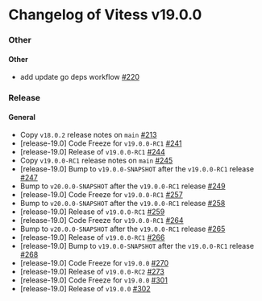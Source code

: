 # Changelog of Vitess v19.0.0

### Other 
#### Other
 * add update go deps workflow [#220](https://github.com/frouioui/vitess/pull/220)
### Release 
#### General
 * Copy `v18.0.2` release notes on `main` [#213](https://github.com/frouioui/vitess/pull/213)
 * [release-19.0] Code Freeze for `v19.0.0-RC1` [#241](https://github.com/frouioui/vitess/pull/241)
 * [release-19.0] Release of `v19.0.0-RC1` [#244](https://github.com/frouioui/vitess/pull/244)
 * Copy `v19.0.0-RC1` release notes on `main` [#245](https://github.com/frouioui/vitess/pull/245)
 * [release-19.0] Bump to `v19.0.0-SNAPSHOT` after the `v19.0.0-RC1` release [#247](https://github.com/frouioui/vitess/pull/247)
 * Bump to `v20.0.0-SNAPSHOT` after the `v19.0.0-RC1` release [#249](https://github.com/frouioui/vitess/pull/249)
 * [release-19.0] Code Freeze for `v19.0.0-RC1` [#257](https://github.com/frouioui/vitess/pull/257)
 * Bump to `v20.0.0-SNAPSHOT` after the `v19.0.0-RC1` release [#258](https://github.com/frouioui/vitess/pull/258)
 * [release-19.0] Release of `v19.0.0-RC1` [#259](https://github.com/frouioui/vitess/pull/259)
 * [release-19.0] Code Freeze for `v19.0.0-RC1` [#264](https://github.com/frouioui/vitess/pull/264)
 * Bump to `v20.0.0-SNAPSHOT` after the `v19.0.0-RC1` release [#265](https://github.com/frouioui/vitess/pull/265)
 * [release-19.0] Release of `v19.0.0-RC1` [#266](https://github.com/frouioui/vitess/pull/266)
 * [release-19.0] Bump to `v19.0.0-SNAPSHOT` after the `v19.0.0-RC1` release [#268](https://github.com/frouioui/vitess/pull/268)
 * [release-19.0] Code Freeze for `v19.0.0` [#270](https://github.com/frouioui/vitess/pull/270)
 * [release-19.0] Release of `v19.0.0-RC2` [#273](https://github.com/frouioui/vitess/pull/273)
 * [release-19.0] Code Freeze for `v19.0.0` [#301](https://github.com/frouioui/vitess/pull/301)
 * [release-19.0] Release of `v19.0.0` [#302](https://github.com/frouioui/vitess/pull/302)

